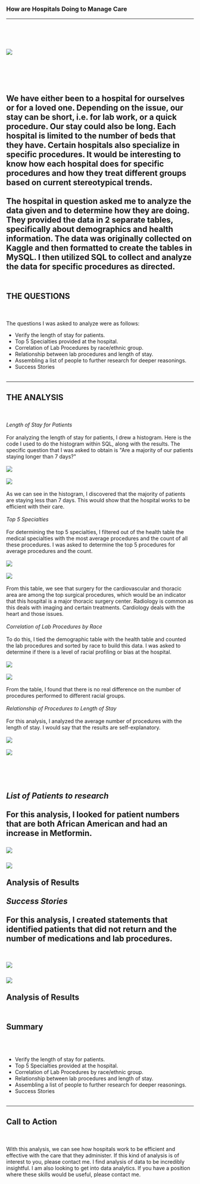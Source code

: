 ### How are Hospitals Doing to Manage Care
---
<br><br>
<img src="images/Hospital Image.jpg?raw=true"/>
<br><br>
---
<br><br>
We have either been to a hospital for ourselves or for a loved one.  Depending on the issue, our stay can be short, i.e. for lab work, or a quick procedure.  Our stay could also be long.  Each hospital is limited to the number of beds that they have.  Certain hospitals also specialize in specific procedures.  It would be interesting to know how each hospital does for specific procedures and how they treat different groups based on current stereotypical trends.
<br><br>
The hospital in question asked me to analyze the data given and to determine how they are doing.  They provided the data in 2 separate tables, specifically about demographics and health information. The data was originally collected on Kaggle and then formatted to create the tables in MySQL.  I then utilized SQL to collect and analyze the data for specific procedures as directed.
<br><br>
---
**THE QUESTIONS**
---
<br><br>
The questions I was asked to analyze were as follows:
- Verify the length of stay for patients.
- Top 5 Specialties provided at the hospital.
- Correlation of Lab Procedures by race/ethnic group.
- Relationship between lab procedures and length of stay.
- Assembling a list of people to further research for deeper reasonings.
- Success Stories 
<br><br>
---
**THE ANALYSIS**
---
<br><br>
_Length of Stay for Patients_
<br><br>
For analyzing the length of stay for patients, I drew a histogram.  Here is the code I used to do the histogram within SQL, along with the results.  The specific question that I was asked to obtain is "Are a majority of our patients staying longer than 7 days?"
<br><br>
<img src="images/Histogram of time query.png?raw=true"/>
<br><br>
<img src="images/Histogram of Time in Hospital.png?raw=true"/>
<br><br>
As we can see in the histogram, I discovered that the majority of patients are staying less than 7 days.  This would show that the hospital works to be efficient with their care.
<br><br>
_Top 5 Specialties_
<br><br>
For determining the top 5 specialties, I filtered out of the health table the medical specialties with the most average procedures and the count of all these procedures.  I was asked to determine the top 5 procedures for average procedures and the count.
<br><br>
<img src="images/Top 5 Procedures Query.png?raw=true"/>
<br><br>
<img src="images/Top 5 Procedures Results.png?raw=true"/>
<br><br>
From this table, we see that surgery for the cardiovascular and thoracic area are among the top surgical procedures, which would be an indicator that this hospital is a major thoracic surgery center.  Radiology is common as this deals with imaging and certain treatments.  Cardiology deals with the heart and those issues.
<br><br>
_Correlation of Lab Procedures by Race_
<br><br>
To do this, I tied the demographic table with the health table and counted the lab procedures and sorted by race to build this data.  I was asked to determine if there is a level of racial profiling or bias at the hospital.
<br><br>
<img src="images/Race Analysis Query.png?raw=true"/>
<br><br>
<img src="images/Race Analysis for Procedures Results.png?raw=true"/>
<br><br>
From the table, I found that there is no real difference on the number of procedures performed to different racial groups.
<br><br>
_Relationship of Procedures to Length of Stay_
<br><br>
For this analysis, I analyzed the average number of procedures with the length of stay.  I would say that the results are self-explanatory.
<br><br>
<img src="images/Time to Procedures Query.png?raw=true"/>
<br><br>
<img src="images/Time to Procedures Count Results.png?raw=true"/>
<br><br>

<br><br>
_List of Patients to research_
<br><br>
For this analysis, I looked for patient numbers that are both African American and had an increase in Metformin.
<br><br>
<img src="images/Metformin and African American Query.png?raw=true"/>
<br><br>
<img src="images/Metformin and African American Results.png?raw=true"/>
<br><br>
Analysis of Results
<br><br>
_Success Stories_
<br><br>
For this analysis, I created statements that identified patients that did not return and the number of medications and lab procedures.  
<br><br>
<img src="images/Patient Summary Query.png?raw=true"/>
<br><br>
<img src="images/Patient Summary Results.png?raw=true"/>
<br><br>
Analysis of Results
<br><br>
---
**Summary**
---
<br><br>
- Verify the length of stay for patients.
- Top 5 Specialties provided at the hospital.
- Correlation of Lab Procedures by race/ethnic group.
- Relationship between lab procedures and length of stay.
- Assembling a list of people to further research for deeper reasonings.
- Success Stories 
<br><br>
---
**Call to Action**
---
<br><br>
With this analysis, we can see how hospitals work to be efficient and effective with the care that they administer.  If this kind of analysis is of interest to you, please contact me.  I find analysis of data to be incredibly insightful.  I am also looking to get into data analytics.  If you have a position where these skills would be useful, please contact me.
